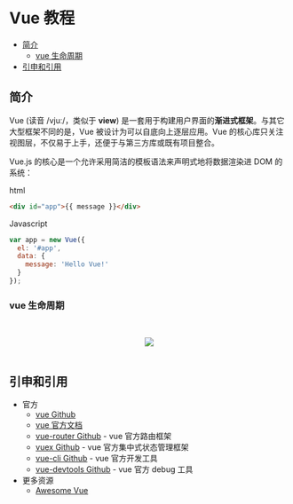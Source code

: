 # Vue 教程

<!-- TOC depthFrom:2 depthTo:3 -->

- [简介](#简介)
    - [vue 生命周期](#vue-生命周期)
- [引申和引用](#引申和引用)

<!-- /TOC -->

## 简介

Vue (读音 /vjuː/，类似于 **view**) 是一套用于构建用户界面的**渐进式框架**。与其它大型框架不同的是，Vue 被设计为可以自底向上逐层应用。Vue 的核心库只关注视图层，不仅易于上手，还便于与第三方库或既有项目整合。

Vue.js 的核心是一个允许采用简洁的模板语法来声明式地将数据渲染进 DOM 的系统：

html

```html
<div id="app">{{ message }}</div>
```

Javascript

```javascript
var app = new Vue({
  el: '#app',
  data: {
    message: 'Hello Vue!'
  }
});
```

### vue 生命周期

<br><div align="center"><img src="http://dunwu.test.upcdn.net/images/front/mvc/vue/vue-lifecycle.png"/></div><br>

## 引申和引用

- 官方
  - [vue Github](https://github.com/vuejs/vue)
  - [vue 官方文档](https://cn.vuejs.org/index.html)
  - [vue-router Github](https://github.com/vuejs/vue-router) - vue 官方路由框架
  - [vuex Github](https://github.com/vuejs/vuex) - vue 官方集中式状态管理框架
  - [vue-cli Github](https://github.com/vuejs/vue-cli) - vue 官方开发工具
  - [vue-devtools Github](https://github.com/vuejs/vue-devtools) - vue 官方 debug 工具
- 更多资源
  - [Awesome Vue](https://github.com/vuejs/awesome-vue)
